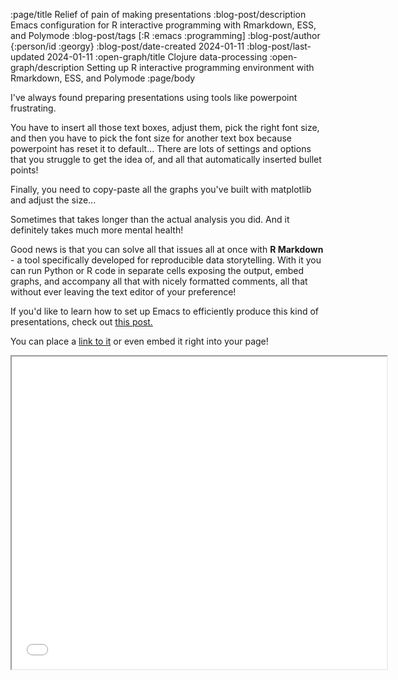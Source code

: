 :page/title Relief of pain of making presentations
:blog-post/description Emacs configuration for R interactive programming with Rmarkdown, ESS, and Polymode
:blog-post/tags [:R :emacs :programming]
:blog-post/author {:person/id :georgy}
:blog-post/date-created 2024-01-11
:blog-post/last-updated 2024-01-11
:open-graph/title Clojure data-processing
:open-graph/description Setting up R interactive programming environment with Rmarkdown, ESS, and Polymode
:page/body


I've always found preparing presentations using tools like powerpoint frustrating.

You have to insert all those text boxes, adjust them, pick the right font size, and then you have to pick the font size for another text box because powerpoint has reset it to default... There are lots of settings and options that you struggle to get the idea of, and all that automatically inserted bullet points!

Finally, you need to copy-paste all the graphs you've built with matplotlib and adjust the size... 

Sometimes that takes longer than the actual analysis you did.
And it definitely takes much more mental health!

Good news is that you can solve all that issues all at once with **R Markdown** -
a tool specifically developed for reproducible data storytelling.
With it you can run Python or R code in separate cells exposing the output,
embed graphs, and accompany all that with nicely formatted comments,
all that without ever leaving the text editor of your preference!


 <div id="info">
 <p>
 If you'd like to learn how to set up Emacs to efficiently
 produce this kind of presentations, check out <a href="/setting-up-emacs-for-R.html">this post.</a>
 
</p>
</div>


You can place a [link to it](/presentation.html) or even embed it right into your page!

<iframe type="text/html"src="/presentation.html" width="600" height="500">
</iframe>
